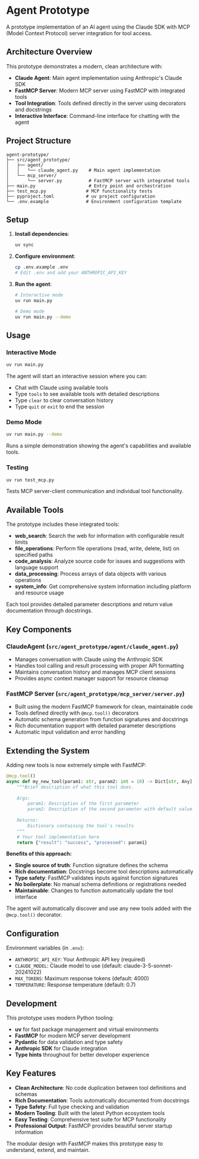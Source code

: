 # Agent Prototype

A prototype implementation of an AI agent using the Claude SDK with MCP (Model Context Protocol) server integration for tool access.

## Architecture Overview

This prototype demonstrates a modern, clean architecture with:

- **Claude Agent**: Main agent implementation using Anthropic's Claude SDK
- **FastMCP Server**: Modern MCP server using FastMCP with integrated tools
- **Tool Integration**: Tools defined directly in the server using decorators and docstrings
- **Interactive Interface**: Command-line interface for chatting with the agent

## Project Structure

```
agent-prototype/
├── src/agent_prototype/
│   ├── agent/
│   │   └── claude_agent.py    # Main agent implementation
│   └── mcp_server/
│       └── server.py          # FastMCP server with integrated tools
├── main.py                    # Entry point and orchestration
├── test_mcp.py               # MCP functionality tests
├── pyproject.toml            # uv project configuration
└── .env.example              # Environment configuration template
```

## Setup

1. **Install dependencies**:
   ```bash
   uv sync
   ```

2. **Configure environment**:
   ```bash
   cp .env.example .env
   # Edit .env and add your ANTHROPIC_API_KEY
   ```

3. **Run the agent**:
   ```bash
   # Interactive mode
   uv run main.py
   
   # Demo mode
   uv run main.py --demo
   ```

## Usage

### Interactive Mode
```bash
uv run main.py
```

The agent will start an interactive session where you can:
- Chat with Claude using available tools
- Type `tools` to see available tools with detailed descriptions
- Type `clear` to clear conversation history
- Type `quit` or `exit` to end the session

### Demo Mode
```bash
uv run main.py --demo
```

Runs a simple demonstration showing the agent's capabilities and available tools.

### Testing
```bash
uv run test_mcp.py
```

Tests MCP server-client communication and individual tool functionality.

## Available Tools

The prototype includes these integrated tools:

- **web_search**: Search the web for information with configurable result limits
- **file_operations**: Perform file operations (read, write, delete, list) on specified paths
- **code_analysis**: Analyze source code for issues and suggestions with language support
- **data_processing**: Process arrays of data objects with various operations
- **system_info**: Get comprehensive system information including platform and resource usage

Each tool provides detailed parameter descriptions and return value documentation through docstrings.

## Key Components

### ClaudeAgent (`src/agent_prototype/agent/claude_agent.py`)
- Manages conversation with Claude using the Anthropic SDK
- Handles tool calling and result processing with proper API formatting
- Maintains conversation history and manages MCP client sessions
- Provides async context manager support for resource cleanup

### FastMCP Server (`src/agent_prototype/mcp_server/server.py`)
- Built using the modern FastMCP framework for clean, maintainable code
- Tools defined directly with `@mcp.tool()` decorators
- Automatic schema generation from function signatures and docstrings
- Rich documentation support with detailed parameter descriptions
- Automatic input validation and error handling

## Extending the System

Adding new tools is now extremely simple with FastMCP:

```python
@mcp.tool()
async def my_new_tool(param1: str, param2: int = 10) -> Dict[str, Any]:
    """Brief description of what this tool does.
    
    Args:
        param1: Description of the first parameter
        param2: Description of the second parameter with default value
        
    Returns:
        Dictionary containing the tool's results
    """
    # Your tool implementation here
    return {"result": "success", "processed": param1}
```

**Benefits of this approach:**
- **Single source of truth**: Function signature defines the schema
- **Rich documentation**: Docstrings become tool descriptions automatically
- **Type safety**: FastMCP validates inputs against function signatures
- **No boilerplate**: No manual schema definitions or registrations needed
- **Maintainable**: Changes to function automatically update the tool interface

The agent will automatically discover and use any new tools added with the `@mcp.tool()` decorator.

## Configuration

Environment variables (in `.env`):
- `ANTHROPIC_API_KEY`: Your Anthropic API key (required)
- `CLAUDE_MODEL`: Claude model to use (default: claude-3-5-sonnet-20241022)
- `MAX_TOKENS`: Maximum response tokens (default: 4000)
- `TEMPERATURE`: Response temperature (default: 0.7)

## Development

This prototype uses modern Python tooling:
- **uv** for fast package management and virtual environments
- **FastMCP** for modern MCP server development
- **Pydantic** for data validation and type safety
- **Anthropic SDK** for Claude integration
- **Type hints** throughout for better developer experience

## Key Features

- **Clean Architecture**: No code duplication between tool definitions and schemas
- **Rich Documentation**: Tools automatically documented from docstrings
- **Type Safety**: Full type checking and validation
- **Modern Tooling**: Built with the latest Python ecosystem tools
- **Easy Testing**: Comprehensive test suite for MCP functionality
- **Professional Output**: FastMCP provides beautiful server startup information

The modular design with FastMCP makes this prototype easy to understand, extend, and maintain.